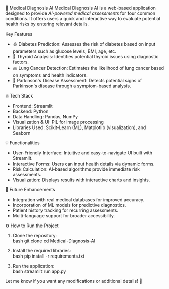 
 🏥 Medical Diagnosis AI
Medical Diagnosis AI is a web-based application designed to provide *AI-powered medical assessments* for four common conditions. It offers users a quick and interactive way to evaluate potential health risks by entering relevant details. 



Key Features
- 🩸 Diabetes Prediction: Assesses the risk of diabetes based on input parameters such as glucose levels, BMI, age, etc.  
- 🦋 Thyroid Analysis: Identifies potential thyroid issues using diagnostic factors.  
- 🫁 Lung Cancer Detection: Estimates the likelihood of lung cancer based on symptoms and health indicators.  
- 🧠 Parkinson's Disease Assessment: Detects potential signs of Parkinson's disease through a symptom-based analysis.  



 🔥 Tech Stack
- Frontend: Streamlit  
- Backend: Python  
- Data Handling: Pandas, NumPy  
- Visualization & UI: PIL for image processing  
- Libraries Used: Scikit-Learn (ML), Matplotlib (visualization), and Seaborn  

 💡 Functionalities
- User-Friendly Interface: Intuitive and easy-to-navigate UI built with Streamlit.  
- Interactive Forms: Users can input health details via dynamic forms.  
- Risk Calculation: AI-based algorithms provide immediate risk assessments.  
- Visualization: Displays results with interactive charts and insights.  



🚀 Future Enhancements
- Integration with real medical databases for improved accuracy.  
- Incorporation of ML models for predictive diagnostics.  
- Patient history tracking for recurring assessments.  
- Multi-language support for broader accessibility.  



⚙ How to Run the Project
1. Clone the repository:  
   bash
   git clone <repository-link>
   cd Medical-Diagnosis-AI
   
2. Install the required libraries:  
   bash
   pip install -r requirements.txt
   
3. Run the application:  
   bash
   streamlit run app.py
   



 Let me know if you want any modifications or additional details! 🚀
